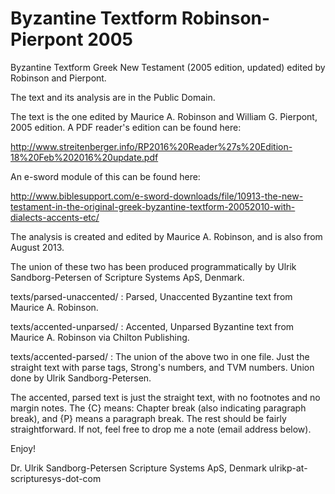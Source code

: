 # Byzantine Textform Robinson-Pierpont 2005

Byzantine Textform Greek New Testament (2005 edition, updated) edited
by Robinson and Pierpont.  

The text and its analysis are in the Public Domain.

The text is the one edited by Maurice A. Robinson and William
G. Pierpont, 2005 edition.  A PDF reader's edition can be found here:

http://www.streitenberger.info/RP2016%20Reader%27s%20Edition-18%20Feb%202016%20update.pdf

An e-sword module of this can be found here:

http://www.biblesupport.com/e-sword-downloads/file/10913-the-new-testament-in-the-original-greek-byzantine-textform-20052010-with-dialects-accents-etc/

The analysis is created and edited by Maurice A. Robinson, and is also
from August 2013.  


The union of these two has been produced programmatically by Ulrik
Sandborg-Petersen of Scripture Systems ApS, Denmark.

texts/parsed-unaccented/ : Parsed, Unaccented Byzantine text from
                           Maurice A. Robinson.

texts/accented-unparsed/ : Accented, Unparsed Byzantine text from
                           Maurice A. Robinson via Chilton Publishing.

texts/accented-parsed/   : The union of the above two in one file.  Just
                           the straight text with parse tags, Strong's
                           numbers, and TVM numbers.  Union done by
			   Ulrik Sandborg-Petersen.

The accented, parsed text is just the straight text, with no footnotes
and no margin notes.  The {C} means: Chapter break (also indicating
paragraph break), and {P} means a paragraph break.  The rest should be
fairly straightforward.  If not, feel free to drop me a note (email
address below).


Enjoy!


Dr. Ulrik Sandborg-Petersen
Scripture Systems ApS, Denmark
ulrikp-at-scripturesys-dot-com

